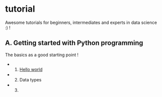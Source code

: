 # tutorial
Awesome tutorials for beginners, intermediates and experts in data science :) !

## A. Getting started with Python programming
The basics as a good starting point !
- 1. [Hello world](https://en.wikipedia.org/wiki/Boolean_algebra)
- 2. Data types
- 3. 
